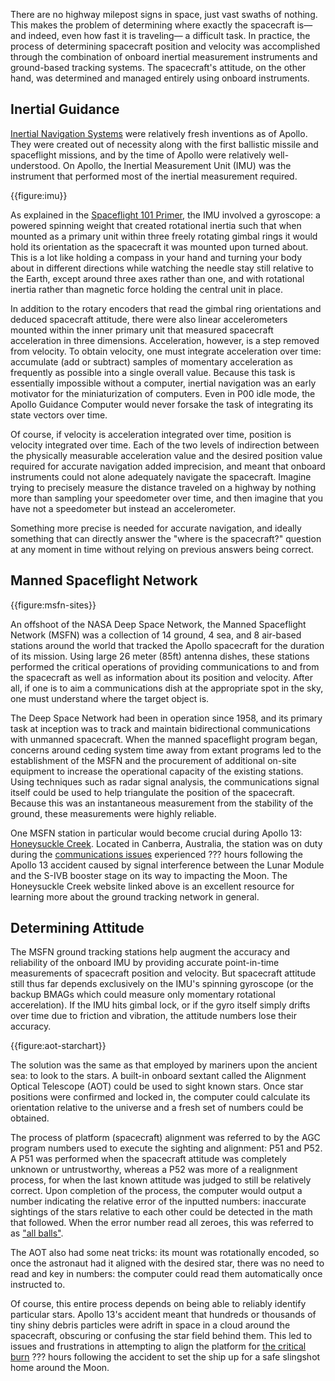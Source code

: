 There are no highway milepost signs in space, just vast swaths of nothing. This makes the problem of determining where exactly the spacecraft is&mdash;and indeed, even how fast it is traveling&mdash; a difficult task. In practice, the process of determining spacecraft position and velocity was accomplished through the combination of onboard inertial measurement instruments and ground-based tracking systems. The spacecraft's attitude, on the other hand, was determined and managed entirely using onboard instruments.

Inertial Guidance
-----------------

[Inertial Navigation Systems](https://en.wikipedia.org/wiki/Inertial_navigation_system) were relatively fresh inventions as of Apollo. They were created out of necessity along with the first ballistic missile and spaceflight missions, and by the time of Apollo were relatively well-understood. On Apollo, the Inertial Measurement Unit (IMU) was the instrument that performed most of the inertial measurement required.

{{figure:imu}}

As explained in the [Spaceflight 101 Primer](#primer-spaceflight), the IMU involved a gyroscope: a powered spinning weight that created rotational inertia such that when mounted as a primary unit within three freely rotating gimbal rings it would hold its orientation as the spacecraft it was mounted upon turned about. This is a lot like holding a compass in your hand and turning your body about in different directions while watching the needle stay still relative to the Earth, except around three axes rather than one, and with rotational inertia rather than magnetic force holding the central unit in place.

In addition to the rotary encoders that read the gimbal ring orientations and deduced spacecraft attitude, there were also linear accelerometers mounted within the inner primary unit that measured spacecraft acceleration in three dimensions. Acceleration, however, is a step removed from velocity. To obtain velocity, one must integrate acceleration over time: accumulate (add or subtract) samples of momentary acceleration as frequently as possible into a single overall value. Because this task is essentially impossible without a computer, inertial navigation was an early motivator for the miniaturization of computers. Even in P00 idle mode, the Apollo Guidance Computer would never forsake the task of integrating its state vectors over time.

Of course, if velocity is acceleration integrated over time, position is velocity integrated over time. Each of the two levels of indirection between the physically measurable acceleration value and the desired position value required for accurate navigation added imprecision, and meant that onboard instruments could not alone adequately navigate the spacecraft. Imagine trying to precisely measure the distance traveled on a highway by nothing more than sampling your speedometer over time, and then imagine that you have not a speedometer but instead an accelerometer.

Something more precise is needed for accurate navigation, and ideally something that can directly answer the "where is the spacecraft?" question at any moment in time without relying on previous answers being correct.

Manned Spaceflight Network
--------------------------

{{figure:msfn-sites}}

An offshoot of the NASA Deep Space Network, the Manned Spaceflight Network (MSFN) was a collection of 14 ground, 4 sea, and 8 air-based stations around the world that tracked the Apollo spacecraft for the duration of its mission. Using large 26 meter (85ft) antenna dishes, these stations performed the critical operations of providing communications to and from the spacecraft as well as information about its position and velocity. After all, if one is to aim a communications dish at the appropriate spot in the sky, one must understand where the target object is.

The Deep Space Network had been in operation since 1958, and its primary task at inception was to track and maintain bidirectional communications with unmanned spacecraft. When the manned spaceflight program began, concerns around ceding system time away from extant programs led to the establishment of the MSFN and the procurement of additional on-site equipment to increase the operational capacity of the existing stations. Using techniques such as radar signal analysis, the communications signal itself could be used to help triangulate the position of the spacecraft. Because this was an instantaneous measurement from the stability of the ground, these measurements were highly reliable.

One MSFN station in particular would become crucial during Apollo 13: [Honeysuckle Creek](https://honeysucklecreek.net/). Located in Canberra, Australia, the station was on duty during the [communications issues](???) experienced ??? hours following the Apollo 13 accident caused by signal interference between the Lunar Module and the S-IVB booster stage on its way to impacting the Moon. The Honeysuckle Creek website linked above is an excellent resource for learning more about the ground tracking network in general.

Determining Attitude
--------------------

The MSFN ground tracking stations help augment the accuracy and reliability of the onboard IMU by providing accurate point-in-time measurements of spacecraft position and velocity. But spacecraft attitude still thus far depends exclusively on the IMU's spinning gyroscope (or the backup BMAGs which could measure only momentary rotational accerelation). If the IMU hits gimbal lock, or if the gyro itself simply drifts over time due to friction and vibration, the attitude numbers lose their accuracy.

{{figure:aot-starchart}}

The solution was the same as that employed by mariners upon the ancient sea: to look to the stars. A built-in onboard sextant called the Alignment Optical Telescope (AOT) could be used to sight known stars. Once star positions were confirmed and locked in, the computer could calculate its orientation relative to the universe and a fresh set of numbers could be obtained.

The process of platform (spacecraft) alignment was referred to by the AGC program numbers used to execute the sighting and alignment: P51 and P52. A P51 was performed when the spacecraft attitude was completely unknown or untrustworthy, whereas a P52 was more of a realignment process, for when the last known attitude was judged to still be relatively correct. Upon completion of the process, the computer would output a number indicating the relative error of the inputted numbers: inaccurate sightings of the stars relative to each other could be detected in the math that followed. When the error number read all zeroes, this was referred to as ["all balls"](https://www.youtube.com/watch?v=5jCyE0me41Y).

The AOT also had some neat tricks: its mount was rotationally encoded, so once the astronaut had it aligned with the desired star, there was no need to read and key in numbers: the computer could read them automatically once instructed to.

Of course, this entire process depends on being able to reliably identify particular stars. Apollo 13's accident meant that hundreds or thousands of tiny shiny debris particles were adrift in space in a cloud around the spacecraft, obscuring or confusing the star field behind them. This led to issues and frustrations in attempting to align the platform for [the critical burn](???) ??? hours following the accident to set the ship up for a safe slingshot home around the Moon.

